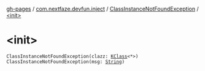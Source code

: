 [gh-pages](../../index.md) / [com.nextfaze.devfun.inject](../index.md) / [ClassInstanceNotFoundException](index.md) / [&lt;init&gt;](./-init-.md)

# &lt;init&gt;

`ClassInstanceNotFoundException(clazz: `[`KClass`](https://kotlinlang.org/api/latest/jvm/stdlib/kotlin.reflect/-k-class/index.html)`<*>)`
`ClassInstanceNotFoundException(msg: `[`String`](https://kotlinlang.org/api/latest/jvm/stdlib/kotlin/-string/index.html)`)`